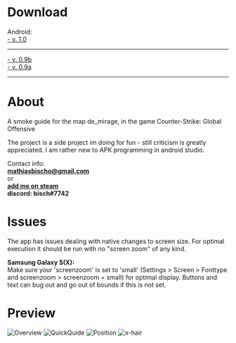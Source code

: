 # Download  
Android:  
[- v. 1.0](https://github.com/bischmlb/Smokes-de_mirage/releases/download/v1.0/smokes_mirage.apk)  
***
[- v. 0.9b](https://github.com/bischmlb/Smokes-de_mirage/releases/download/0.9b/smokes_mirage_0.9beta.apk)    
[- v. 0.9a](https://github.com/bischmlb/CSGO_Smokes/releases/download/0.9a/app-release.apk)  
___________________________________________________________________________________________________________________________________

# About
A smoke guide for the map de_mirage, in the game Counter-Strike: Global Offensive

The project is  a side project im doing for fun - still criticism is greatly appreciated. I am rather new to APK programming in android studio.  

Contact info:   
**mathiasbischo@gmail.com**  
or  
[**add me on steam**](https://steamcommunity.com/profiles/76561197984821742/)  
**discord: bisch#7742**

# Issues
The app has issues dealing with native changes to screen size. For optimal execution it should be run with no "screen zoom" of any kind.  
  
**Samsung Galaxy S(X):**  
Make sure your 'screenzoom' is set to 'small' (Settings > Screen > Fonttype and screenzoom > screenzoom = small) for optimal display. Buttons and text can bug out and go out of bounds if this is not set.

# Preview

![Overview](Screenshot_1543873471.png)
![QuickQuide](Screenshot_1543841469.png)
![Position](Screenshot_1543840250.png)
![x-hair](Screenshot_1543840255.png)



